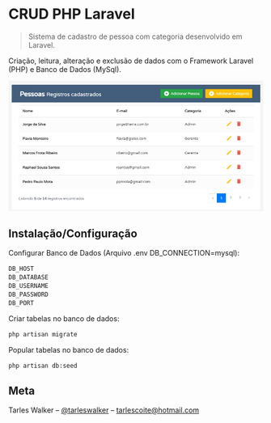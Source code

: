 # CRUD PHP Laravel
> Sistema de cadastro de pessoa com categoria desenvolvido em Laravel.

Criação, leitura, alteração e exclusão de dados com o Framework Laravel (PHP) e Banco de Dados (MySql).

![](./header.jpg)

## Instalação/Configuração

Configurar Banco de Dados (Arquivo .env DB_CONNECTION=mysql):

```sh
DB_HOST
DB_DATABASE
DB_USERNAME
DB_PASSWORD
DB_PORT
```

Criar tabelas no banco de dados:

```sh
php artisan migrate
```

Popular tabelas no banco de dados:

```sh
php artisan db:seed
```

## Meta

Tarles Walker – [@tarleswalker](https://www.linkedin.com/in/tarles-walker-20086b177/) – tarlescoite@hotmail.com